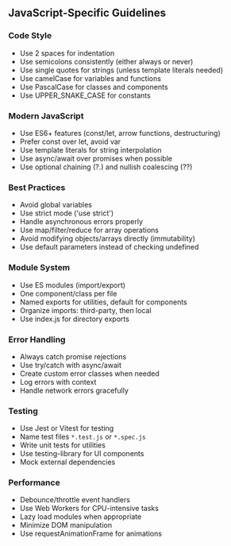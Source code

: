 
## JavaScript-Specific Guidelines

### Code Style
- Use 2 spaces for indentation
- Use semicolons consistently (either always or never)
- Use single quotes for strings (unless template literals needed)
- Use camelCase for variables and functions
- Use PascalCase for classes and components
- Use UPPER_SNAKE_CASE for constants

### Modern JavaScript
- Use ES6+ features (const/let, arrow functions, destructuring)
- Prefer const over let, avoid var
- Use template literals for string interpolation
- Use async/await over promises when possible
- Use optional chaining (?.) and nullish coalescing (??)

### Best Practices
- Avoid global variables
- Use strict mode ('use strict')
- Handle asynchronous errors properly
- Use map/filter/reduce for array operations
- Avoid modifying objects/arrays directly (immutability)
- Use default parameters instead of checking undefined

### Module System
- Use ES modules (import/export)
- One component/class per file
- Named exports for utilities, default for components
- Organize imports: third-party, then local
- Use index.js for directory exports

### Error Handling
- Always catch promise rejections
- Use try/catch with async/await
- Create custom error classes when needed
- Log errors with context
- Handle network errors gracefully

### Testing
- Use Jest or Vitest for testing
- Name test files `*.test.js` or `*.spec.js`
- Write unit tests for utilities
- Use testing-library for UI components
- Mock external dependencies

### Performance
- Debounce/throttle event handlers
- Use Web Workers for CPU-intensive tasks
- Lazy load modules when appropriate
- Minimize DOM manipulation
- Use requestAnimationFrame for animations
